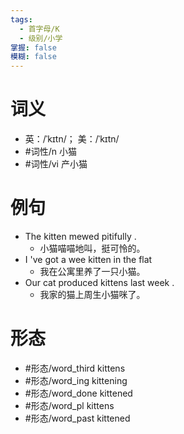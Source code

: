 ```yaml
---
tags:
  - 首字母/K
  - 级别/小学
掌握: false
模糊: false
---
```

# 词义
- 英：/ˈkɪtn/； 美：/ˈkɪtn/
- #词性/n  小猫
- #词性/vi  产小猫
# 例句
- The kitten mewed pitifully .
	- 小猫喵喵地叫，挺可怜的。
- I 've got a wee kitten in the flat
	- 我在公寓里养了一只小猫。
- Our cat produced kittens last week .
	- 我家的猫上周生小猫咪了。
# 形态
- #形态/word_third kittens
- #形态/word_ing kittening
- #形态/word_done kittened
- #形态/word_pl kittens
- #形态/word_past kittened
